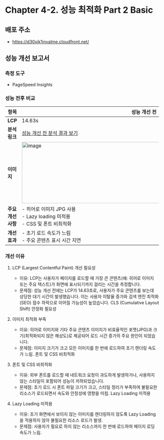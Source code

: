 # Chapter 4-2. 성능 최적화 Part 2 Basic

## 배포 주소
- https://d30xik1jnvalme.cloudfront.net/

## 성능 개선 보고서
### 측정 도구
- PageSpeed Insights

### 성능 전후 비교

| **항목**             | **성능 개선 전**                                                                                                                      | **성능 개선 후**                                                                                                                      |
|-----------------------|----------------------------------------------------------------------------------------------------------------------------------|----------------------------------------------------------------------------------------------------------------------------------|
| **LCP**              | 14.63s                                                                                                                           | 1.0s                                                                                                                             |
| **분석 링크**        | [성능 개선 전 분석 결과 보기](https://pagespeed.web.dev/analysis/https-d30xik1jnvalme-cloudfront-net/n1t099zqfg?form_factor=desktop)        | [성능 개선 후 분석 결과 보기](https://pagespeed.web.dev/analysis/https-d30xik1jnvalme-cloudfront-net/vig19nu8tw?form_factor=desktop)        |
| **이미지**           | <img width="800" height="200" alt="image" src="https://github.com/user-attachments/assets/e12b9984-14ad-48c6-9ce4-35238a4ace72"> | <img width="800" height="200" alt="image" src="https://github.com/user-attachments/assets/1b3edb8e-b8c7-4428-a443-b967ea2d0696"> |
| **주요 개선 사항**   | - 히어로 이미지 JPG 사용<br>- Lazy loading 미적용<br>- CSS 및 폰트 비최적화                                                                        | - WebP 포맷 적용 및 이미지 압축<br>- Lazy loading 적용<br>- CSS 및 폰트 최적화(woff2 사용)                                                           |
| **개선 효과**        | - 초기 로드 속도가 느림<br>- 주요 콘텐츠 표시 시간 지연<br>                                                                         | - 초기 로드 속도 대폭 단축<br>- 주요 콘텐츠 빠르게 표시                                                                                              |


### 개선 이유
1. LCP (Largest Contentful Paint) 개선 필요성

   - 이유: LCP는 사용자가 페이지를 로드할 때 가장 큰 콘텐츠(예: 히어로 이미지 또는 주요 텍스트)가 화면에 표시되기까지 걸리는 시간을 측정합니다.
   - 문제점: 성능 개선 전에는 LCP가 14.63초로, 사용자가 주요 콘텐츠를 보는데 상당한 대기 시간이 발생했습니다. 이는 사용자 이탈율 증가와 검색 엔진 최적화(SEO) 점수 하락으로 이어질 가능성이 높았습니다.
   CLS (Cumulative Layout Shift) 안정화 필요성

2. 이미지 최적화 부족
    - 이유: 히어로 이미지와 기타 주요 콘텐츠 이미지가 비효율적인 포맷(JPG)과 크기(최적화되지 않은 해상도)로 제공되어 로드 시간 증가의 주요 원인이 되었습니다.
    - 문제점: 이미지 크기가 크고 모든 이미지를 한 번에 로드하여 초기 렌더링 속도가 느림.
   폰트 및 CSS 비최적화

3. 폰트 및 CSS 비최적화
   - 이유: 외부 폰트를 로드할 때 네트워크 요청이 과도하게 발생하거나, 사용하지 않는 스타일이 포함되어 성능이 저하되었습니다.
   - 문제점: 초기 로드 시 폰트 파일 크기가 크고, 스타일 정리가 부족하여 불필요한 리소스가 로드되면서 속도와 안정성에 영향을 미침.
   Lazy Loading 미적용

4. Lazy Loading 미적용
    - 이유: 초기 화면에서 보이지 않는 이미지를 렌더링하지 않도록 Lazy Loading을 적용하지 않아 불필요한 리소스 로드가 발생.
    - 문제점: 사용자가 필요로 하지 않는 리소스까지 한 번에 로드하여 페이지 로딩 속도가 느림.
